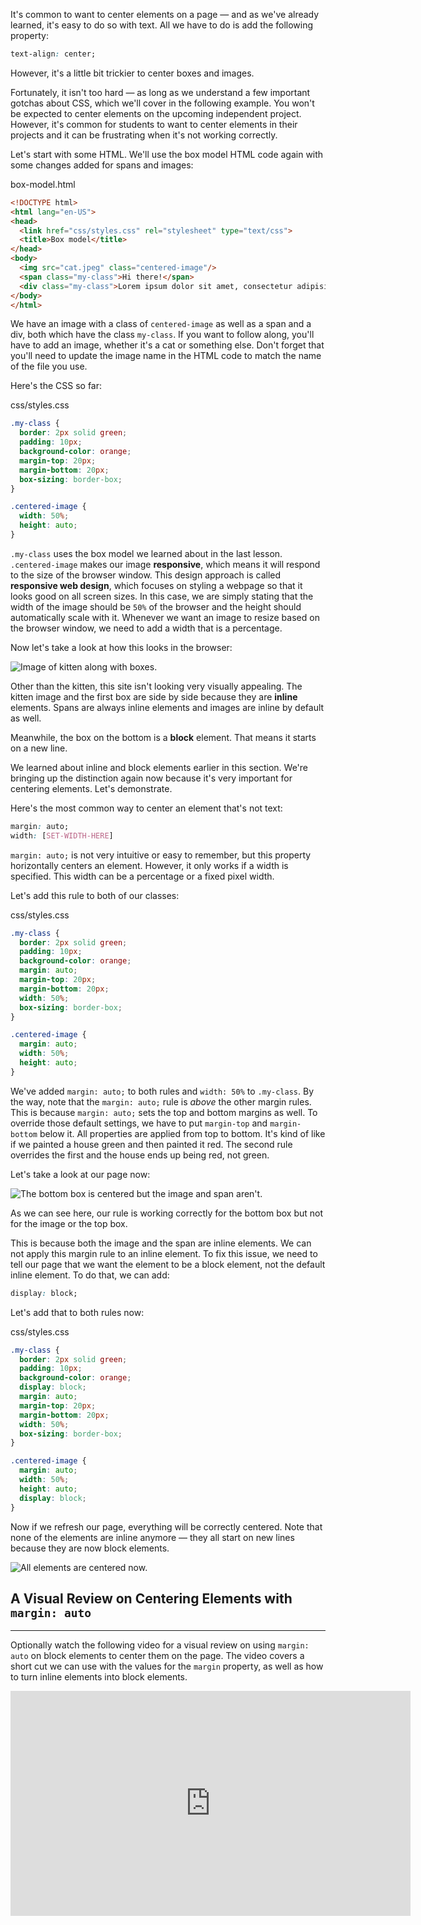 It's common to want to center elements on a page — and as we've already learned, it's easy to do so with text. All we have to do is add the following property:

```css
text-align: center;
```

However, it's a little bit trickier to center boxes and images. 

Fortunately, it isn't too hard — as long as we understand a few important gotchas about CSS, which we'll cover in the following example. You won't be expected to center elements on the upcoming independent project. However, it's common for students to want to center elements in their projects and it can be frustrating when it's not working correctly.

Let's start with some HTML. We'll use the box model HTML code again with some changes added for spans and images:

<div class="filename">box-model.html</div>

```html
<!DOCTYPE html>
<html lang="en-US">
<head>
  <link href="css/styles.css" rel="stylesheet" type="text/css">
  <title>Box model</title>
</head>
<body>
  <img src="cat.jpeg" class="centered-image"/>
  <span class="my-class">Hi there!</span>
  <div class="my-class">Lorem ipsum dolor sit amet, consectetur adipisicing elit, sed do eiusmod tempor incididunt ut labore et dolore magna aliqua. Ut enim ad minim veniam, quis nostrud exercitation ullamco laboris nisi ut aliquip ex ea commodo consequat. Duis aute irure dolor in reprehenderit in voluptate velit esse cillum dolore eu fugiat nulla pariatur. Excepteur sint occaecat cupidatat non proident, sunt in culpa qui officia deserunt mollit anim id est laborum. Ut enim ad minim veniam, quis nostrud exercitation ullamco laboris nisi ut aliquip ex ea commodo consequat. Duis aute irure dolor in reprehenderit in voluptate velit esse cillum dolore eu fugiat nulla pariatur.</div>
</body>
</html>
```

We have an image with a class of `centered-image` as well as a span and a div, both which have the class `my-class`. If you want to follow along, you'll have to add an image, whether it's a cat or something else. Don't forget that you'll need to update the image name in the HTML code to match the name of the file you use.

Here's the CSS so far:

<div class="filename">css/styles.css</div>

```css
.my-class {
  border: 2px solid green;
  padding: 10px;
  background-color: orange;
  margin-top: 20px;
  margin-bottom: 20px;
  box-sizing: border-box;
}

.centered-image {
  width: 50%;
  height: auto;
}
```

`.my-class` uses the box model we learned about in the last lesson. `.centered-image` makes our image **responsive**, which means it will respond to the size of the browser window. This design approach is called **responsive web design**, which focuses on styling a webpage so that it looks good on all screen sizes. In this case, we are simply stating that the width of the image should be `50%` of the browser and the height should automatically scale with it. Whenever we want an image to resize based on the browser window, we need to add a width that is a percentage.

Now let's take a look at how this looks in the browser:

![Image of kitten along with boxes.](https://learnhowtoprogram.s3.us-west-2.amazonaws.com/INTRO/week1-html-css/Week-1-2020-images/non-centered-elements.png)

Other than the kitten, this site isn't looking very visually appealing. The kitten image and the first box are side by side because they are **inline** elements. Spans are always inline elements and images are inline by default as well.

Meanwhile, the box on the bottom is a **block** element. That means it starts on a new line.

We learned about inline and block elements earlier in this section. We're bringing up the distinction again now because it's very important for centering elements. Let's demonstrate.

Here's the most common way to center an element that's not text:

```css
margin: auto;
width: [SET-WIDTH-HERE]
```

`margin: auto;` is not very intuitive or easy to remember, but this property horizontally centers an element. However, it only works if a width is specified. This width can be a percentage or a fixed pixel width.

Let's add this rule to both of our classes:

<div class="filename">css/styles.css</div>

```css
.my-class {
  border: 2px solid green;
  padding: 10px;
  background-color: orange;
  margin: auto;
  margin-top: 20px;
  margin-bottom: 20px;
  width: 50%;
  box-sizing: border-box;
}

.centered-image {
  margin: auto;
  width: 50%;
  height: auto;
}
```

We've added `margin: auto;` to both rules and `width: 50%` to `.my-class`. By the way, note that the `margin: auto;` rule is _above_ the other margin rules. This is because `margin: auto;` sets the top and bottom margins as well. To override those default settings, we have to put `margin-top` and `margin-bottom` below it. All properties are applied from top to bottom. It's kind of like if we painted a house green and then painted it red. The second rule overrides the first and the house ends up being red, not green.

Let's take a look at our page now:

![The bottom box is centered but the image and span aren't.](https://learnhowtoprogram.s3.us-west-2.amazonaws.com/INTRO/week1-html-css/Week-1-2020-images/bottom-box-centered.png)

As we can see here, our rule is working correctly for the bottom box but not for the image or the top box.

This is because both the image and the span are inline elements. We can not apply this margin rule to an inline element. To fix this issue, we need to tell our page that we want the element to be a block element, not the default inline element. To do that, we can add:

```css
display: block;
```

Let's add that to both rules now:

<div class="filename">css/styles.css</div>

```css
.my-class {
  border: 2px solid green;
  padding: 10px;
  background-color: orange;
  display: block;
  margin: auto;
  margin-top: 20px;
  margin-bottom: 20px;
  width: 50%;
  box-sizing: border-box;
}

.centered-image {
  margin: auto;
  width: 50%;
  height: auto;
  display: block;
}
```

Now if we refresh our page, everything will be correctly centered. Note that none of the elements are inline anymore — they all start on new lines because they are now block elements.

![All elements are centered now.](https://learnhowtoprogram.s3.us-west-2.amazonaws.com/INTRO/week1-html-css/Week-1-2020-images/centered-elements.png)

## A Visual Review on Centering Elements with `margin: auto`
---

Optionally watch the following video for a visual review on using `margin: auto` on block elements to center them on the page. The video covers a short cut we can use with the values for the `margin` property, as well as how to turn inline elements into block elements. 

<p align="center">
  <iframe title="vimeo-player" src="https://player.vimeo.com/video/778164139?h=d72dab1416" width="640" height="360" frameborder="0" allowfullscreen></iframe>
</p>
